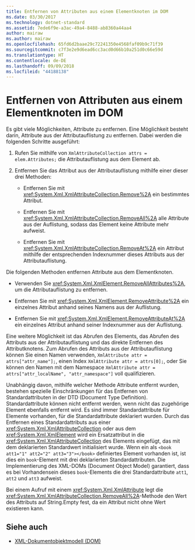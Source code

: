 ```yaml
---
title: Entfernen von Attributen aus einem Elementknoten im DOM
ms.date: 03/30/2017
ms.technology: dotnet-standard
ms.assetid: 7ede6f9e-a3ac-49a4-8488-ab8360a44aa4
author: mairaw
ms.author: mairaw
ms.openlocfilehash: 65fd6d2baae29c72241350e4568faf09b9c71f39
ms.sourcegitcommit: c7f3e2e9d6ead6cc3acd0d66b10a251d0c66e59d
ms.translationtype: HT
ms.contentlocale: de-DE
ms.lasthandoff: 09/09/2018
ms.locfileid: "44188138"
---
```

# <a name="removing-attributes-from-an-element-node-in-the-dom"></a>Entfernen von Attributen aus einem Elementknoten im DOM
Es gibt viele Möglichkeiten, Attribute zu entfernen. Eine Möglichkeit besteht darin, Attribute aus der Attributauflistung zu entfernen. Dabei werden die folgenden Schritte ausgeführt:  
  
1.  Rufen Sie mithilfe von `XmlAttributeCollection attrs = elem.Attributes;` die Attributauflistung aus dem Element ab.  
  
2.  Entfernen Sie das Attribut aus der Attributauflistung mithilfe einer dieser drei Methoden:  
  
    -   Entfernen Sie mit <xref:System.Xml.XmlAttributeCollection.Remove%2A> ein bestimmtes Attribut.  
  
    -   Entfernen Sie mit <xref:System.Xml.XmlAttributeCollection.RemoveAll%2A> alle Attribute aus der Auflistung, sodass das Element keine Attribute mehr aufweist.  
  
    -   Entfernen Sie mit <xref:System.Xml.XmlAttributeCollection.RemoveAt%2A> ein Attribut mithilfe der entsprechenden Indexnummer dieses Attributs aus der Attributauflistung.  
  
 Die folgenden Methoden entfernen Attribute aus dem Elementknoten.  
  
-   Verwenden Sie <xref:System.Xml.XmlElement.RemoveAllAttributes%2A>, um die Attributauflistung zu entfernen.  
  
-   Entfernen Sie mit <xref:System.Xml.XmlElement.RemoveAttribute%2A> ein einzelnes Attribut anhand seines Namens aus der Auflistung.  
  
-   Entfernen Sie mit <xref:System.Xml.XmlElement.RemoveAttributeAt%2A> ein einzelnes Attribut anhand seiner Indexnummer aus der Auflistung.  
  
 Eine weitere Möglichkeit ist das Abrufen des Elements, das Abrufen des Attributs aus der Attributauflistung und das direkte Entfernen des Attributknotens. Zum Abrufen des Attributs aus der Attributauflistung können Sie einen Namen verwenden, `XmlAttribute attr = attrs["attr_name"];`, einen Index `XmlAttribute attr = attrs[0];`, oder Sie können den Namen mit dem Namespace `XmlAttribute attr = attrs["attr_localName", "attr_namespace"]` voll qualifizieren.  
  
 Unabhängig davon, mithilfe welcher Methode Attribute entfernt wurden, bestehen spezielle Einschränkungen für das Entfernen von Standardattributen in der DTD (Document Type Definition). Standardattribute können nicht entfernt werden, wenn nicht das zugehörige Element ebenfalls entfernt wird. Es sind immer Standardattribute für Elemente vorhanden, für die Standardattribute deklariert wurden. Durch das Entfernen eines Standardattributs aus einer <xref:System.Xml.XmlAttributeCollection> oder aus dem <xref:System.Xml.XmlElement> wird ein Ersatzattribut in die <xref:System.Xml.XmlAttributeCollection> des Elements eingefügt, das mit dem deklarierten Standardwert initialisiert wurde. Wenn ein als `<book att1="1" att2="2" att3="3"></book>` definiertes Element vorhanden ist, ist dies ein `book`-Element mit drei deklarierten Standardattributen. Die Implementierung des XML-DOMs (Document Object Model) garantiert, dass es bei Vorhandensein dieses `book`-Elements die drei Standardattribute `att1`, `att2` und `att3` aufweist.  
  
 Bei einem Aufruf mit einem <xref:System.Xml.XmlAttribute> legt die <xref:System.Xml.XmlAttributeCollection.RemoveAll%2A>-Methode den Wert des Attributs auf <legacyBold>String.Empty</legacyBold> fest, da ein Attribut nicht ohne Wert existieren kann.  
  
## <a name="see-also"></a>Siehe auch

- [XML-Dokumentobjektmodell (DOM)](../../../../docs/standard/data/xml/xml-document-object-model-dom.md)
